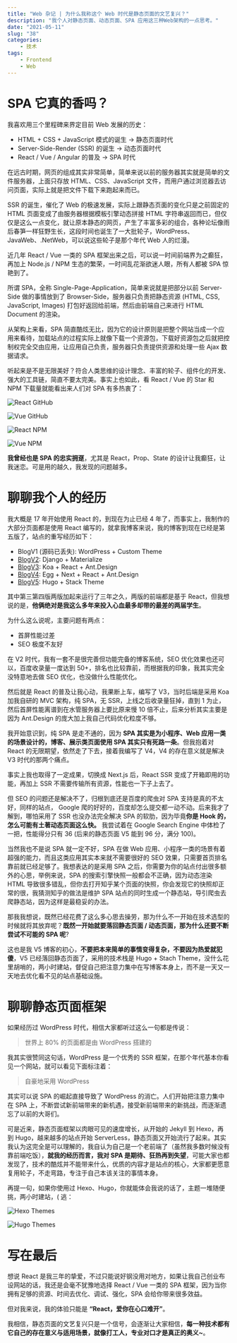 ```yaml
---
title: "Web 杂记 | 为什么我称这个 Web 时代是静态页面的文艺复兴？"
description: "我个人对静态页面、动态页面、SPA 应用这三种Web架构的一点思考。"
date: "2021-05-11"
slug: "38"
categories:
    - 技术
tags:
    - Frontend
    - Web
---
```


# SPA 它真的香吗？

我喜欢用三个里程碑来界定目前 Web 发展的历史：

* HTML + CSS + JavaScript 模式的诞生 -> 静态页面时代
* Server-Side-Render (SSR) 的诞生 -> 动态页面时代
* React / Vue / Angular 的普及 -> SPA 时代

在远古时期，网页的组成其实非常简单，简单来说以前的服务器其实就是简单的文件服务器，上面只存放 HTML、CSS、JavaScript 文件，而用户通过浏览器去访问页面，实际上就是把文件下载下来跑起来而已。

SSR 的诞生，催化了 Web 的极速发展，实际上跟静态页面的变化只是之前固定的 HTML 页面变成了由服务器根据模板引擎动态拼接 HTML 字符串返回而已，但仅仅是这么一点变化，就让原本静态的网页，产生了丰富多彩的组合，各种论坛像雨后春笋一样狂野生长，这段时间也诞生了一大批轮子，WordPress、JavaWeb、.NetWeb，可以说这些轮子是那个年代 Web 人的烂漫。

近几年 React / Vue 一类的 SPA 框架出来之后，可以说一时间前端界为之癫狂，再加上 Node.js / NPM 生态的繁荣，一时间乱花渐欲迷人眼，所有人都被 SPA 惊艳到了。

所谓 SPA，全称 Single-Page-Application，简单来说就是把部分以前 Server-Side 做的事情放到了 Browser-Side，服务器只负责把静态资源 (HTML, CSS, JavaScript, Images) 打包好返回给前端，然后由前端自己来进行 HTML Document 的渲染。

从架构上来看，SPA 简直酷炫无比，因为它的设计原则是把整个网站当成一个应用来看待，加载站点的过程实际上就像下载一个资源包，下载好资源包之后就把控制权完全交由应用，让应用自己负责，服务器只负责提供资源和处理一些 Ajax 数据请求。

听起来是不是无限美好？符合人类思维的设计理念、丰富的轮子、组件化的开发、强大的工具链，简直不要太完美。事实上也如此，看 React / Vue 的 Star 和 NPM 下载量就能看出来人们对 SPA 有多热衷了：

![React GitHub](1.png)

![Vue GitHub](2.png)

![React NPM](3.png)

![Vue NPM](4.png)

**我曾经也是 SPA 的忠实拥趸**，尤其是 React，Prop、State 的设计让我癫狂，让我迷恋。可是用的越久，我发现的问题越多。

# 聊聊我个人的经历

我大概是 17 年开始使用 React 的，到现在为止已经 4 年了，而事实上，我制作的大部分页面都是使用 React 编写的，就拿我博客来说，我的博客到现在已经是第五版了，站点的重写经历如下：

* BlogV1 (源码已丢失): WordPress + Custom Theme
* [BlogV2](https://github.com/FlyAndNotDown/Blog): Django + Materialize
* [BlogV3](https://github.com/FlyAndNotDown/blog-v3-frontend.git): Koa + React + Ant.Design
* [BlogV4](https://github.com/FlyAndNotDown/blog-v4): Egg + Next + React + Ant.Design
* [BlogV5](https://github.com/FlyAndNotDown/KindemBlog): Hugo + Stack Theme

其中第三第四版两版加起来运行了三年之久，两版的前端都是基于 React，但我想说的是，**他俩绝对是我这么多年来投入心血最多却带的最差的两届学生**。

为什么这么说呢，主要问题有两点：

* 首屏性能过差
* SEO 极度不友好

在 V2 时代，我有一套不是很完善但功能完备的博客系统，SEO 优化效果也还可以，百度收录量一度达到 50+，排名也比较靠前，而根据我的印象，我其实完全没特意地去做 SEO 优化，也没做什么性能优化。

然后就是 React 的普及让我心动，我果断上车，编写了 V3，当时后端是采用 Koa 加我自研的 MVC 架构，纯 SPA，无 SSR，上线之后收录量狂掉，直到 1 为止，然后首屏性能离谱到在水管服务器上要比原来慢 10 倍不止，后来分析其实主要是因为 Ant.Design 的庞大加上我自己代码优化粒度不够。

我开始意识到，纯 SPA 是走不通的，因为 **SPA 其实是为小程序、Web 应用一类的场景设计的，博客、展示类页面使用 SPA 其实只有死路一条**。但我抱着对 React 的无限期望，依然走了下去，接着我编写了 V4，V4 的存在意义就是解决 V3 时代的那两个痛点。

事实上我也取得了一定成果，切换成 Next.js 后，React SSR 变成了开箱即用的功能，再加上 SSR 不需要传输所有资源，性能也一下子上去了。

但 SEO 的问题还是解决不了，归根到底还是百度的爬虫对 SPA 支持是真的不太好，同样的站点， Google 爬的好好的，百度却怎么提交都一动不动。后来我才了解到，哪怕采用了 SSR 也没办法完全解决 SPA 的软肋，因为毕竟**你是 Hook 的，怎么可能有土著动态页面这么快。** 我尝试着在 Google Search Engine 中体检了一把，性能得分只有 36 (后来的静态页面 V5 能到 96 分，满分 100)。

当然我也不是说 SPA 就一定不好，SPA 在做 Web 应用、小程序一类的场景有着超强的能力，而且这类应用其实本来就不需要很好的 SEO 效果，只需要首页排名靠前就已经足够了。我想表达的是采用 SPA 之后，你需要为你的站点付出很多额外的心思，举例来说，SPA 的搜索引擎快照一般都会不正确，因为动态渲染 HTML 导致很多错乱，但你去打开知乎某个页面的快照，你会发现它的快照却正常的很，我猜测知乎的做法是维护 SPA 站点的同时生成一个静态站，导引爬虫去爬静态站，因为这样是最稳妥的办法。

那我我想说，既然已经花费了这么多心思去操劳，那为什么不一开始在技术选型的时候就将其放弃呢？**既然一开始就要落回静态页面 / 动态页面，那为什么还要不断尝试不可能的 SPA 呢**?

这也是我 V5 博客的初心，**不要把本来简单的事情变得复杂，不要因为热爱就犯傻**，V5 已经落回静态页面了，采用的技术栈是 Hugo + Stach Theme，没什么花里胡哨的，两小时建站，督促自己把注意力集中在写博客本身上，而不是一天又一天地去优化看不见的站点基础设施。

# 聊聊静态页面框架

如果经历过 WordPress 时代，相信大家都听过这么一句都是传说：

> 世界上 80% 的页面都是由 WordPress 搭建的

我其实很赞同这句话，WordPress 是一个优秀的 SSR 框架，在那个年代基本你看见一个网站，就可以看见下面标注着：

> 自豪地采用 WordPress

其实可以说 SPA 的崛起直接导致了 WordPress 的消亡。人们开始把注意力集中在 SPA 上，不断尝试新前端带来的新机遇，接受新前端带来的新挑战，而逐渐遗忘了以前的大哥们。

可是近来，静态页面框架以肉眼可见的速度增长，从开始的 Jekyll 到 Hexo，再到 Hugo，越来越多的站点开始 ServerLess，静态页面又开始流行了起来。其实我认为这完全是可以理解的，我自认为自己是一个老前端了（虽然我多数时候没有靠前端吃饭），**就我的经历而言，我对 SPA 是期待、狂热再到失望**，可能大家也都发现了，技术的酷炫并不能带来什么，优质的内容才是站点的核心，大家都更愿意复用轮子，不走弯路，专注于自己本该关注的事情本身。

再提一句，如果你使用过 Hexo、Hugo，你就能体会我说的话了，主题一堆随便挑，两小时建站，( 逃：

![Hexo Themes](5.png)

![Hugo Themes](6.png)

# 写在最后

想说 React 是我三年的挚爱，不过只能说好钢没用对地方，如果让我自己创业布设网站的话，我还是会毫不犹豫地选择 React / Vue 一类的 SPA 框架，因为当你拥有足够的资源、时间去优化、调试、强化，SPA 会给你带来很多效益。

但对我来说，我的体验只能是 **“React，爱你在心口难开”**。

我相信，静态页面的文艺复兴只是一个信号，会逐渐让大家相信，**每一种技术都有它自己的存在意义与适用场景，就像打工人，专业对口才是真正的奥义~**。
